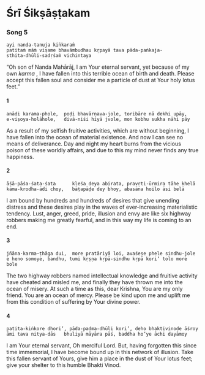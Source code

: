 # Śrī Śikṣāṣṭakam

### Song 5

    ayi nanda-tanuja kiṅkaraṁ
    patitaṁ māṁ viṣame bhavāmbudhau kṛpayā tava pāda-paṅkaja-
    sthita-dhūli-sadṛśaṁ vichintaya

“Oh son of Nanda Mahārāj, I am Your eternal servant, yet because of my own *karma* , I have fallen into this terrible ocean of birth and death. Please accept this fallen soul and consider me a particle of dust at Your holy lotus feet.”

#### 1

    anādi karama-phole,  poḍi bhavārṇava-jole, toribāre nā dekhi upāy,
    e-viṣoya-holāhole,   divā-niśi hiyā jvole, mon kobhu sukha nāhi pāy

As a result of my selfish fruitive activities, which are without beginning, I have fallen into the ocean of material existence. And now I can see no means of deliverance. Day and night my heart burns from the vicious poison of these worldly affairs, and due to this my mind never finds any true happiness.

#### 2

    āśā-pāśa-śata-śata      kleśa deya abirata, pravṛti-ūrmira tāhe khelā
    kāma-krodha-ādi choy,   bāṭapāḍe dey bhoy, abasāna hoilo āsi belā

I am bound by hundreds and hundreds of desires that give unending distress and these desires play in the waves of ever-increasing materialistic tendency. Lust, anger, greed, pride, illusion and envy are like six highway robbers making me greatly fearful, and in this way my life is coming to an end.

#### 3

    jñāna-karma—ṭhāga dui,  more pratāriyā loi, avaśeṣe phele sindhu-jole
    e heno somoye, bandhu, tumi kṛṣṇa kṛpā-sindhu kṛpā kori’ tolo more bole

The two highway robbers named intellectual knowledge and fruitive activity have cheated and misled me, and finally they have thrown me into the ocean of misery. At such a time as this, dear Krishna, You are my only friend. You are an ocean of mercy. Please be kind upon me and uplift me from this condition of suffering by Your divine power.

#### 4

    patita-kiṅkore dhori’, pāda-padma-dhūli kori’, deho bhaktivinode āśroy
    āmi tava nitya-dās   bhuliyā māyāra pāś, baddha ho’ye āchi dayāmoy

I am Your eternal servant, Oh merciful Lord. But, having forgotten this since time immemorial, I have become bound up in this network of illusion. Take this fallen servant of Yours, give him a place in the dust of Your lotus feet; give your shelter to this humble Bhakti Vinod.

